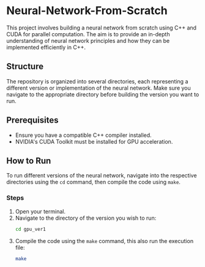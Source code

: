 # Neural-Network-From-Scratch

This project involves building a neural network from scratch using C++ and CUDA for parallel computation. The aim is to provide an in-depth understanding of neural network principles and how they can be implemented efficiently in C++.

## Structure

The repository is organized into several directories, each representing a different version or implementation of the neural network. Make sure you navigate to the appropriate directory before building the version you want to run.

## Prerequisites

- Ensure you have a compatible C++ compiler installed.
- NVIDIA's CUDA Toolkit must be installed for GPU acceleration.

## How to Run

To run different versions of the neural network, navigate into the respective directories using the `cd` command, then compile the code using `make`.

### Steps

1. Open your terminal.
2. Navigate to the directory of the version you wish to run:
   ```bash
   cd gpu_ver1
   ```
3. Compile the code using the `make` command, this also run the execution file:
   ```bash
   make
   ```

